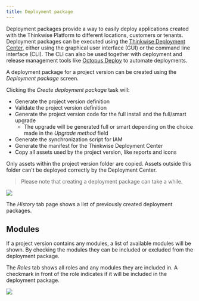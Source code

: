 ```yaml
---
title: Deployment package
---
```


Deployment packages provide a way to easily deploy applications created with the Thinkwise Platform to different locations, customers or tenants.
Deployment packages can be executed using the [Thinkwise Deployment Center](../kb/deployer), either using the graphical user interface (GUI) or the command line interface (CLI). The CLI can also be used together with deployment and release management tools like [Octopus Deploy](https://octopus.com) to automate deployments.

A deployment package for a project version can be created using the *Deployment package* screen.

Clicking the *Create deployment package* task will:

- Generate the project version definition
- Validate the project version definition
- Generate the project version code for the full install and the full/smart upgrade
  - The upgrade will be generated full or smart depending on the choice made in the *Upgrade method* field
- Generate the synchronization script for IAM
- Generate the manifest for the Thinkwise Deployment Center
- Copy all assets used by the project version, like reports and icons

Only assets within the project version folder are copied. Assets outside this folder can't be deployed correctly by the Deployment Center.

> Please note that creating a deployment package can take a while.

![](assets/sf/create_deployment_package_2.png)

The *History* tab page shows a list of previously created deployment packages.

## Modules

If a project version contains any modules, a list of available modules will be shown. By checking the modules they can be included or excluded from the deployment package.

The *Roles* tab shows all roles and any modules they are included in. A checkmark in front of the role indicates if it will be included in the deployment package.

![](assets/sf/deployment_package_modules.png)

